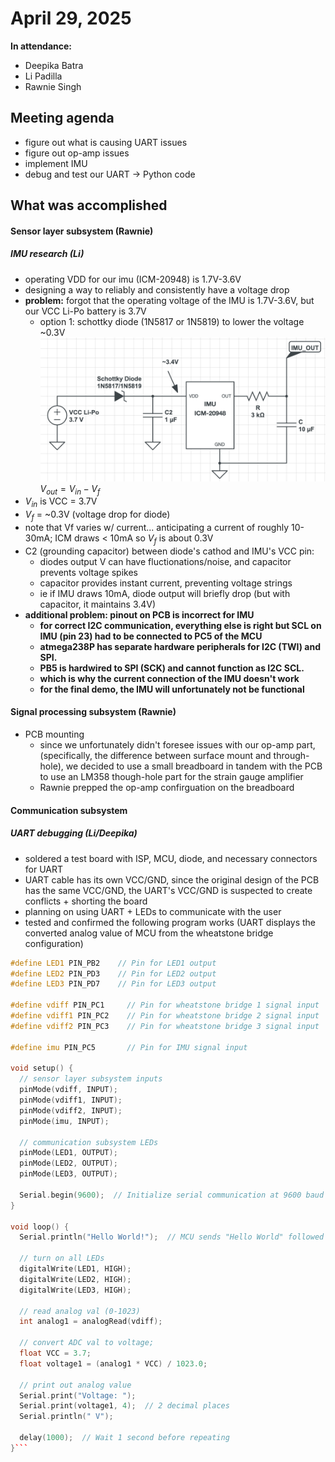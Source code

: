 # April 29, 2025
**In attendance:**
- Deepika Batra
- Li Padilla
- Rawnie Singh

## Meeting agenda
- figure out what is causing UART issues
- figure out op-amp issues
- implement IMU
- debug and test our UART -> Python code

## What was accomplished
#### Sensor layer subsystem (Rawnie)
##### IMU research (Li)
- operating VDD for our imu (ICM-20948) is 1.7V-3.6V
- designing a way to reliably and consistently have a voltage drop
- **problem:** forgot that the operating voltage of the IMU is 1.7V-3.6V, but our VCC Li-Po battery is 3.7V
    - option 1: schottky diode (1N5817 or 1N5819) to lower the voltage ~0.3V
![new IMU schematic](../Images/imuschematic.png)
$V_{out}=V_{in} - V_f$
- $V_{in}$ is VCC = 3.7V
- $V_f$ = ~0.3V (voltage drop for diode)
- note that Vf varies w/ current... anticipating a current of roughly 10-30mA; ICM draws < 10mA so $V_f$ is about 0.3V
- C2 (grounding capacitor) between diode's cathod and IMU's VCC pin:
    - diodes output V can have fluctionations/noise, and capacitor prevents voltage spikes
    - capacitor provides instant current, preventing voltage strings
    - ie if IMU draws 10mA, diode output will briefly drop (but with capacitor, it maintains 3.4V)
- **additional problem: pinout on PCB is incorrect for IMU**
    - **for correct I2C communication, everything else is right but SCL on IMU (pin 23) had to be connected to PC5 of the MCU**
    - **atmega238P has separate hardware peripherals for I2C (TWI) and SPI.**
    - **PB5 is hardwired to SPI (SCK) and cannot function as I2C SCL.**
    - **which is why the current connection of the IMU doesn't work**
    - **for the final demo, the IMU will unfortunately not be functional**
    

#### Signal processing subsystem (Rawnie)
- PCB mounting
    - since we unfortunately didn't foresee issues with our op-amp part, (specifically, the difference between surface mount and through-hole), we decided to use a small breadboard in tandem with the PCB to use an LM358 though-hole part for the strain gauge amplifier
    - Rawnie prepped the op-amp confirguation on the breadboard 

#### Communication subsystem
##### UART debugging (Li/Deepika)
- soldered a test board with ISP, MCU, diode, and necessary connectors for UART
- UART cable has its own VCC/GND, since the original design of the PCB has the same VCC/GND, the UART's VCC/GND is suspected to create conflicts + shorting the board
- planning on using UART + LEDs to communicate with the user
- tested and confirmed the following program works (UART displays the converted analog value of MCU from the wheatstone bridge configuration)

```ino
#define LED1 PIN_PB2    // Pin for LED1 output
#define LED2 PIN_PD3    // Pin for LED2 output
#define LED3 PIN_PD7    // Pin for LED3 output

#define vdiff PIN_PC1     // Pin for wheatstone bridge 1 signal input
#define vdiff1 PIN_PC2    // Pin for wheatstone bridge 2 signal input
#define vdiff2 PIN_PC3    // Pin for wheatstone bridge 3 signal input

#define imu PIN_PC5       // Pin for IMU signal input

void setup() {
  // sensor layer subsystem inputs
  pinMode(vdiff, INPUT);
  pinMode(vdiff1, INPUT);
  pinMode(vdiff2, INPUT);
  pinMode(imu, INPUT);

  // communication subsystem LEDs
  pinMode(LED1, OUTPUT);
  pinMode(LED2, OUTPUT);
  pinMode(LED3, OUTPUT);

  Serial.begin(9600);  // Initialize serial communication at 9600 baud
}

void loop() {
  Serial.println("Hello World!");  // MCU sends "Hello World" followed by a newline

  // turn on all LEDs
  digitalWrite(LED1, HIGH);
  digitalWrite(LED2, HIGH);
  digitalWrite(LED3, HIGH);

  // read analog val (0-1023)
  int analog1 = analogRead(vdiff);

  // convert ADC val to voltage; 
  float VCC = 3.7;
  float voltage1 = (analog1 * VCC) / 1023.0;

  // print out analog value
  Serial.print("Voltage: ");
  Serial.print(voltage1, 4);  // 2 decimal places
  Serial.println(" V");
 
  delay(1000);  // Wait 1 second before repeating
}```